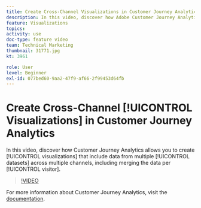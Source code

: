 ```yaml
---
title: Create Cross-Channel Visualizations in Customer Journey Analytics
description: In this video, discover how Adobe Customer Journey Analytics allows you to create visualizations that include data from multiple data sets across multiple channels, including merging the data per visitor.
feature: Visualizations
topics: 
activity: use
doc-type: feature video
team: Technical Marketing
thumbnail: 31771.jpg
kt: 3961

role: User
level: Beginner
exl-id: 077bed60-9aa2-47f9-af66-2f99453d64fb
---
```

# Create Cross-Channel [!UICONTROL Visualizations] in Customer Journey Analytics

In this video, discover how Customer Journey Analytics allows you to create [!UICONTROL visualizations] that include data from multiple [!UICONTROL datasets] across multiple channels, including merging the data per [!UICONTROL visitor].

>[!VIDEO](https://video.tv.adobe.com/v/31771/?quality=12)

For more information about Customer Journey Analytics, visit the [documentation](https://experienceleague.adobe.com/docs/analytics-platform/using/cja-landing.html).
